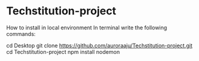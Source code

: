# Techstitution-project
How to install in local environment
In terminal write the following commands:

cd Desktop
git clone https://github.com/auroraaju/Techstitution-project.git
cd Techstitution-project
npm install
nodemon
